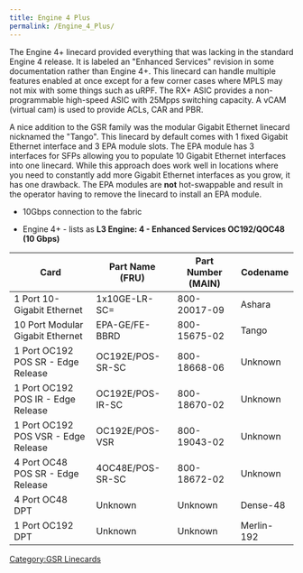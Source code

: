 ```yaml
---
title: Engine 4 Plus
permalink: /Engine_4_Plus/
---
```


The Engine 4+ linecard provided everything that was lacking in the standard Engine 4 release. It is labeled an "Enhanced Services" revision in some documentation rather than Engine 4+. This linecard can handle multiple features enabled at once except for a few corner cases where MPLS may not mix with some things such as uRPF. The RX+ ASIC provides a non-programmable high-speed ASIC with 25Mpps switching capacity. A vCAM (virtual cam) is used to provide ACLs, CAR and PBR.

A nice addition to the GSR family was the modular Gigabit Ethernet linecard nicknamed the "Tango". This linecard by default comes with 1 fixed Gigabit Ethernet interface and 3 EPA module slots. The EPA module has 3 interfaces for SFPs allowing you to populate 10 Gigabit Ethernet interfaces into one linecard. While this approach does work well in locations where you need to constantly add more Gigabit Ethernet interfaces as you grow, it has one drawback. The EPA modules are **not** hot-swappable and result in the operator having to remove the linecard to install an EPA module.

-   10Gbps connection to the fabric

<!-- -->

-   Engine 4+ - lists as **L3 Engine: 4 - Enhanced Services OC192/QOC48 (10 Gbps)**

| Card                                | Part Name (FRU)  | Part Number (MAIN) | Codename   |
|-------------------------------------|------------------|--------------------|------------|
| 1 Port 10-Gigabit Ethernet          | 1x10GE-LR-SC=    | 800-20017-09       | Ashara     |
| 10 Port Modular Gigabit Ethernet    | EPA-GE/FE-BBRD   | 800-15675-02       | Tango      |
| 1 Port OC192 POS SR - Edge Release  | OC192E/POS-SR-SC | 800-18668-06       | Unknown    |
| 1 Port OC192 POS IR - Edge Release  | OC192E/POS-IR-SC | 800-18670-02       | Unknown    |
| 1 Port OC192 POS VSR - Edge Release | OC192E/POS-VSR   | 800-19043-02       | Unknown    |
| 4 Port OC48 POS SR - Edge Release   | 4OC48E/POS-SR-SC | 800-18672-02       | Unknown    |
| 4 Port OC48 DPT                     | Unknown          | Unknown            | Dense-48   |
| 1 Port OC192 DPT                    | Unknown          | Unknown            | Merlin-192 |

[Category:GSR Linecards](/Category:GSR_Linecards "wikilink")